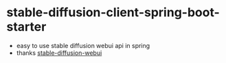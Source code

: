 # stable-diffusion-client-spring-boot-starter
- easy to use stable diffusion webui api in spring
- thanks [stable-diffusion-webui](https://github.com/AUTOMATIC1111)
